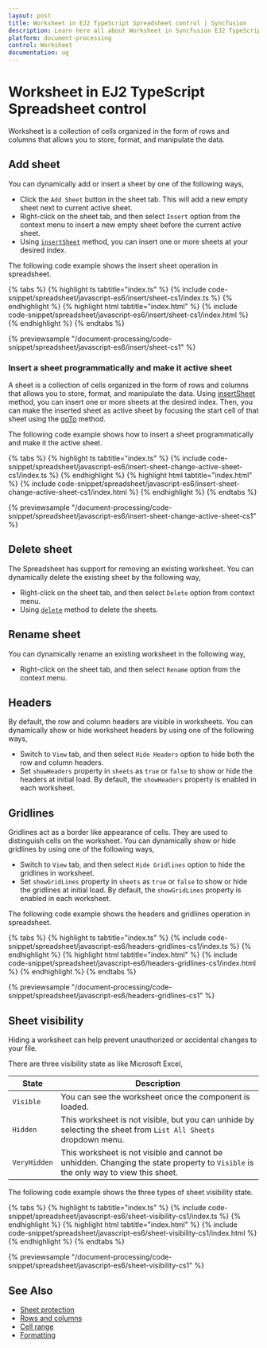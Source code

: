 ```yaml
---
layout: post
title: Worksheet in EJ2 TypeScript Spreadsheet control | Syncfusion
description: Learn here all about Worksheet in Syncfusion EJ2 TypeScript Spreadsheet control of Syncfusion Essential JS 2 and more.
platform: document-processing
control: Worksheet 
documentation: ug
---
```


# Worksheet in EJ2 TypeScript Spreadsheet control

Worksheet is a collection of cells organized in the form of rows and columns that allows you to store, format, and manipulate the data.

## Add sheet

You can dynamically add or insert a sheet by one of the following ways,

* Click the `Add Sheet` button in the sheet tab. This will add a new empty sheet next to current active sheet.
* Right-click on the sheet tab, and then select `Insert` option from the context menu to insert a new empty sheet before the current active sheet.
* Using [`insertSheet`](https://ej2.syncfusion.com/documentation/api/spreadsheet/#insertsheet) method, you can insert one or more sheets at your desired index.

The following code example shows the insert sheet operation in spreadsheet.

{% tabs %}
{% highlight ts tabtitle="index.ts" %}
{% include code-snippet/spreadsheet/javascript-es6/insert/sheet-cs1/index.ts %}
{% endhighlight %}
{% highlight html tabtitle="index.html" %}
{% include code-snippet/spreadsheet/javascript-es6/insert/sheet-cs1/index.html %}
{% endhighlight %}
{% endtabs %}
        
{% previewsample "/document-processing/code-snippet/spreadsheet/javascript-es6/insert/sheet-cs1" %}

### Insert a sheet programmatically and make it active sheet

A sheet is a collection of cells organized in the form of rows and columns that allows you to store, format, and manipulate the data. Using [insertSheet](https://ej2.syncfusion.com/documentation/api/spreadsheet/#insertsheet) method, you can insert one or more sheets at the desired index. Then, you can make the inserted sheet as active sheet by focusing the start cell of that sheet using the [goTo](https://ej2.syncfusion.com/documentation/api/spreadsheet/#goto) method.

The following code example shows how to insert a sheet programmatically and make it the active sheet.

{% tabs %}
{% highlight ts tabtitle="index.ts" %}
{% include code-snippet/spreadsheet/javascript-es6/insert-sheet-change-active-sheet-cs1/index.ts %}
{% endhighlight %}
{% highlight html tabtitle="index.html" %}
{% include code-snippet/spreadsheet/javascript-es6/insert-sheet-change-active-sheet-cs1/index.html %}
{% endhighlight %}
{% endtabs %}
        
{% previewsample "/document-processing/code-snippet/spreadsheet/javascript-es6/insert-sheet-change-active-sheet-cs1" %}

## Delete sheet

The Spreadsheet has support for removing an existing worksheet. You can dynamically delete the existing sheet by the following way,

* Right-click on the sheet tab, and then select `Delete` option from context menu.
* Using [`delete`](https://ej2.syncfusion.com/documentation/api/spreadsheet/#delete ) method to delete the sheets.

## Rename sheet

You can dynamically rename an existing worksheet in the following way,

* Right-click on the sheet tab, and then select `Rename` option from the context menu.

## Headers

By default, the row and column headers are visible in worksheets. You can dynamically show or hide worksheet headers by using one of the following ways,

* Switch to `View` tab, and then select `Hide Headers` option to hide both the row and column headers.
* Set `showHeaders` property in `sheets` as `true` or `false` to show or hide the headers at initial load. By default, the `showHeaders` property is enabled in each worksheet.

## Gridlines

Gridlines act as a border like appearance of cells. They are used to distinguish cells on the worksheet. You can dynamically show or hide gridlines by using one of the following ways,

* Switch to `View` tab, and then select `Hide Gridlines` option to hide the gridlines in worksheet.
* Set `showGridLines` property in `sheets` as `true` or `false` to show or hide the gridlines at initial load. By default, the `showGridLines` property is enabled in each worksheet.

The following code example shows the headers and gridlines operation in spreadsheet.

{% tabs %}
{% highlight ts tabtitle="index.ts" %}
{% include code-snippet/spreadsheet/javascript-es6/headers-gridlines-cs1/index.ts %}
{% endhighlight %}
{% highlight html tabtitle="index.html" %}
{% include code-snippet/spreadsheet/javascript-es6/headers-gridlines-cs1/index.html %}
{% endhighlight %}
{% endtabs %}
        
{% previewsample "/document-processing/code-snippet/spreadsheet/javascript-es6/headers-gridlines-cs1" %}

## Sheet visibility

Hiding a worksheet can help prevent unauthorized or accidental changes to your file.

There are three visibility state as like Microsoft Excel,

| State | Description |
|-------|---------|
| `Visible` | You can see the worksheet once the component is loaded. |
| `Hidden` | This worksheet is not visible, but you can unhide by selecting the sheet from `List All Sheets` dropdown menu. |
| `VeryHidden` | This worksheet is not visible and cannot be unhidden. Changing the state property to `Visible` is the only way to view this sheet. |

The following code example shows the three types of sheet visibility state.

{% tabs %}
{% highlight ts tabtitle="index.ts" %}
{% include code-snippet/spreadsheet/javascript-es6/sheet-visibility-cs1/index.ts %}
{% endhighlight %}
{% highlight html tabtitle="index.html" %}
{% include code-snippet/spreadsheet/javascript-es6/sheet-visibility-cs1/index.html %}
{% endhighlight %}
{% endtabs %}
        
{% previewsample "/document-processing/code-snippet/spreadsheet/javascript-es6/sheet-visibility-cs1" %}

## See Also

* [Sheet protection](./protect-sheet)
* [Rows and columns](./rows-and-columns)
* [Cell range](./cell-range)
* [Formatting](./formatting)
